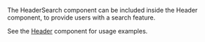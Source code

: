 The HeaderSearch component can be included inside the Header component, to provide users with a search feature.

See the [Header](#/Navigation?id=header) component for usage examples.
